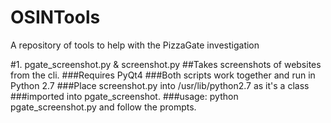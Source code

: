 # OSINTools
A repository of tools to help with the PizzaGate investigation



#1. pgate_screenshot.py & screenshot.py
##Takes screenshots of websites from the cli.
###Requires PyQt4
###Both scripts work together and run in Python 2.7 
###Place screenshot.py into /usr/lib/python2.7 as it's a class 
###imported into pgate_screenshot.
###usage: python pgate_screenshot.py and follow the prompts.
